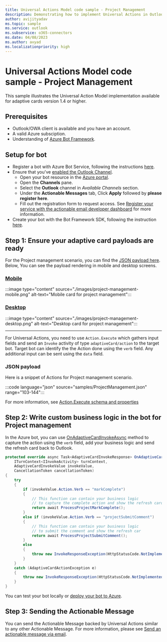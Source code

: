 ```yaml
---
title: Universal Actions Model code sample - Project Management
description: Demonstrating how to implement Universal Actions in Outlook with Project management scenario
author: avijityadav
ms.topic: sample
ms.service: outlook
ms.subservice: o365-connectors
ms.date: 04/08/2023
ms.author: avyad
ms.localizationpriority: high
---
```


# Universal Actions Model code sample - Project Management

This sample illustrates the Universal Action Model implementation available for adaptive cards version 1.4 or higher.

## Prerequisites

- Outlook/OWA client is available and you have an account.
- A valid Azure subsciption.
- Understanding of [Azure Bot Framework](/azure/bot-service/bot-builder-basics).

## Setup for bot

- Register a bot with Azure Bot Service, following the instructions [here](/azure/bot-service/bot-service-quickstart-registration).
- Ensure that you've [enabled the Outlook Channel](/azure/bot-service/bot-service-channel-connect-actionable-email).
  - Open your bot resource in the [Azure portal](https://ms.portal.azure.com/).
  - Open the **Channels** pane.
  - Select the **Outlook** channel in *Available Channels* section.
  - Under the **Actionable Messages** tab, Click **Apply** followed by **please register here**.
  - Fill out the registration form to request access. See [Register your service with the actionable email developer dashboard](./email-dev-dashboard.md) for more information.
- Create your bot with the Bot Framework SDK, following the instruction [here](/azure/bot-service/bot-service-quickstart-create-bot).

## Step 1: Ensure your adaptive card payloads are ready

For the Project management scenario, you can find the [JSON payload here](https://github.com/OfficeDev/outlook-dev-docs/blob/main/files/actionable-messages/samples/ProjectManagement.json). Below, You can see the payload rendering in mobile and desktop screens.

<!-- markdownlint-disable MD051 -->
### [Mobile](#tab/mobile)

:::image type="content" source="./images/project-management-mobile.png" alt-text="Mobile card for project management":::

### [Desktop](#tab/desktop)

:::image type="content" source="./images/project-management-desktop.png" alt-text="Desktop card for project management":::

---
<!-- markdownlint-enable MD051 -->

For Universal Actions, you need to use `Action.Execute` which gathers input fields and send an `Invoke` activity of type `adaptiveCard/action` to the target bot. Target bot can identify the the Action done using the `verb` field. Any additional input can be sent using the `data` field.

### JSON payload

Here is a snippet of Actions for Project management scenario.

:::code language="json" source="samples/ProjectManagement.json" range="103-144":::

For more information, see [Action.Execute schema and properties](/adaptive-cards/authoring-cards/universal-action-model#actionexecute)

## Step 2: Write custom business logic in the bot for Project management

In the Azure bot, you can use [OnAdaptiveCardInvokeAsync](/dotnet/api/microsoft.bot.builder.activityhandler.onadaptivecardinvokeasync) method to capture the action using the `verb` field, add your business logic and send the refresh card back to Outlook.

```csharp
protected override async Task<AdaptiveCardInvokeResponse> OnAdaptiveCardInvokeAsync(
    ITurnContext<IInvokeActivity> turnContext,
    AdaptiveCardInvokeValue invokeValue,
    CancellationToken cancellationToken)
{
    try
    {
        if (invokeValue.Action.Verb == "markComplete")
        {
            // This function can contain your business logic
            // to capture the complete action and show the refresh card
            return await ProcessProjectMarkComplete();
        }
        else if (invokeValue.Action.Verb == "projectSubmitComment")
        {
            // This function can contain your business logic
            // to submit the comment and show the refresh car
            return await ProcessProjectSubmitComment();
        }
        else
        {
            throw new InvokeResponseException(HttpStatusCode.NotImplemented);
        }
    }
    catch (AdaptiveCardActionException e)
    {
        throw new InvokeResponseException(HttpStatusCode.NotImplemented, e.Response);
    }
}
```

You can test your bot locally or [deploy your bot to Azure](/azure/bot-service/provision-and-publish-a-bot).


## Step 3: Sending the Actionable Message

You can send the Actionable Message backed by Universal Actions similar to any other Actionable Message. For more information, please see [Send an actionable message via email](./send-via-email.md).
